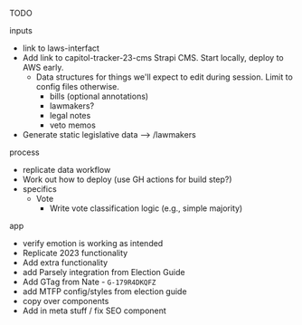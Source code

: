 

TODO

inputs
- link to laws-interfact
- Add link to capitol-tracker-23-cms Strapi CMS. Start locally, deploy to AWS early.
    - Data structures for things we'll expect to edit during session. Limit to config files otherwise.
        - bills (optional annotations)
        - lawmakers?
        - legal notes
        - veto memos
- Generate static legislative data --> /lawmakers

process
- replicate data workflow
- Work out how to deploy (use GH actions for build step?)
- specifics
    - Vote
        - Write vote classification logic (e.g., simple majority)

app
- verify emotion is working as intended
- Replicate 2023 functionality
 - Add extra functionality
- add Parsely integration from Election Guide
- Add GTag from Nate - `G-179R4DKQFZ`
- add MTFP config/styles from election guide
- copy over components
- Add in meta stuff / fix SEO component
